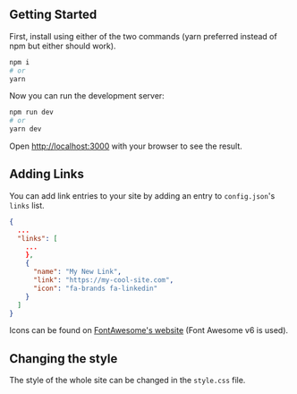 ## Getting Started

First, install using either of the two commands (yarn preferred instead of npm but either should work).

```bash
npm i
# or
yarn
```

Now you can run the development server:

```bash
npm run dev
# or
yarn dev
```

Open [http://localhost:3000](http://localhost:3000) with your browser to see the result.

## Adding Links

You can add link entries to your site by adding an entry to `config.json`'s `links` list.

```json
{
  ...
  "links": [
    ...
    },
    {
      "name": "My New Link",
      "link": "https://my-cool-site.com",
      "icon": "fa-brands fa-linkedin"
    }
  ]
}
```

Icons can be found on [FontAwesome's website](https://fontawesome.com/search) (Font Awesome v6 is used).

## Changing the style

The style of the whole site can be changed in the `style.css` file.
